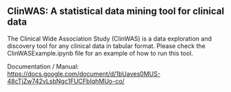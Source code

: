 ## ClinWAS: A statistical data mining tool for clinical data

The Clinical Wide Association Study (ClinWAS) is a data exploration and discovery tool for any clinical data in tabular format. Please check the ClinWASExample.ipynb file for an example of how to run this tool. 

Documentation / Manual: https://docs.google.com/document/d/1bUaves0MUS-48cTjZw742vLsbNgc1FUCFbIqhMUo-co/